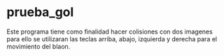 # prueba_gol
Este programa tiene como finalidad hacer colisiones con dos imagenes
para ello se utilizaran las teclas arriba, abajo, izquierda y derecha para el movimiento del blaon.
